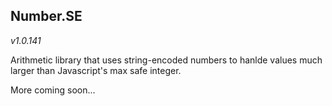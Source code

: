 
## Number.SE

*v1.0.141*

Arithmetic library that uses string-encoded numbers to hanlde values much larger than Javascript's max safe integer.

More coming soon...
